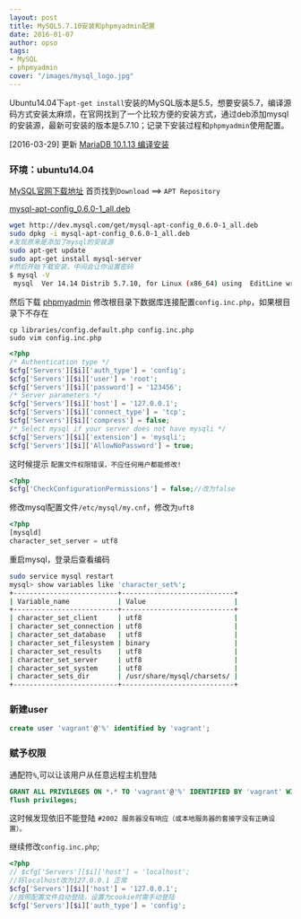 ```yaml
---
layout: post
title: MySQL5.7.10安装和phpmyadmin配置
date: 2016-01-07
author: opso
tags:
- MySQL
- phpmyadmin
cover: "/images/mysql_logo.jpg"
---
```


Ubuntu14.04下`apt-get install`安装的MySQL版本是5.5，想要安装5.7，编译源码方式安装太麻烦，在官网找到了一个比较方便的安装方式，通过deb添加mysql的安装源，最新可安装的版本是5.7.10；记录下安装过程和`phpmyadmin`使用配置。

<!--more-->

[2016-03-29] 更新 [MariaDB 10.1.13 编译安装](../mariadb-install)

### 环境：ubuntu14.04

[MySQL官网下载地址](http://dev.mysql.com/downloads/mysql/)
首页找到`Download` ==> `APT Repository`

[mysql-apt-config_0.6.0-1_all.deb](http://dev.mysql.com/downloads/repo/apt/)
 
```bash
wget http://dev.mysql.com/get/mysql-apt-config_0.6.0-1_all.deb
sudo dpkg -i mysql-apt-config_0.6.0-1_all.deb
#发现原来是添加了mysql的安装源
sudo apt-get update
sudo apt-get install mysql-server
#然后开始下载安装，中间会让你设置密码
$ mysql -V
 mysql  Ver 14.14 Distrib 5.7.10, for Linux (x86_64) using  EditLine wrapper
```

然后下载 [phpmyadmin](https://www.phpmyadmin.net/)
修改根目录下数据库连接配置`config.inc.php`，如果根目录下不存在

```text
cp libraries/config.default.php config.inc.php
sudo vim config.inc.php
```

```php
<?php
/* Authentication type */
$cfg['Servers'][$i]['auth_type'] = 'config';
$cfg['Servers'][$i]['user'] = 'root';
$cfg['Servers'][$i]['password'] = '123456';
/* Server parameters */
$cfg['Servers'][$i]['host'] = '127.0.0.1';
$cfg['Servers'][$i]['connect_type'] = 'tcp';
$cfg['Servers'][$i]['compress'] = false;
/* Select mysql if your server does not have mysqli */
$cfg['Servers'][$i]['extension'] = 'mysqli';
$cfg['Servers'][$i]['AllowNoPassword'] = true;
```
这时候提示 `配置文件权限错误，不应任何用户都能修改!`

```php
<?php
$cfg['CheckConfigurationPermissions'] = false;//改为false
```
修改mysql配置文件`/etc/mysql/my.cnf`，修改为`uft8`

```php
<?php
[mysqld]
character_set_server = utf8
```

重启mysql，登录后查看编码

```sh
sudo service mysql restart
mysql> show variables like 'character_set%';
+--------------------------+----------------------------+
| Variable_name            | Value                      |
+--------------------------+----------------------------+
| character_set_client     | utf8                       |
| character_set_connection | utf8                       |
| character_set_database   | utf8                       |
| character_set_filesystem | binary                     |
| character_set_results    | utf8                       |
| character_set_server     | utf8                       |
| character_set_system     | utf8                       |
| character_sets_dir       | /usr/share/mysql/charsets/ |
+--------------------------+----------------------------+
```

### 新建user

```sql
create user 'vagrant'@'%' identified by 'vagrant'; 
```

### 赋予权限
通配符`%`,可以让该用户从任意远程主机登陆

```sql
GRANT ALL PRIVILEGES ON *.* TO 'vagrant'@'%' IDENTIFIED BY 'vagrant' WITH GRANT OPTION;
flush privileges;
```
这时候发现依旧不能登陆
`#2002 服务器没有响应（或本地服务器的套接字没有正确设置）。` 

继续修改`config.inc.php`;

```php
<?php
// $cfg['Servers'][$i]['host'] = 'localhost';
//将localhost改为127.0.0.1 正常
$cfg['Servers'][$i]['host'] = '127.0.0.1';
//按照配置文件自动登陆，设置为cookie时需手动登陆
$cfg['Servers'][$i]['auth_type'] = 'config';
```

